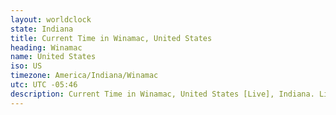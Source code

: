 ```yaml
---
layout: worldclock
state: Indiana
title: Current Time in Winamac, United States
heading: Winamac
name: United States
iso: US
timezone: America/Indiana/Winamac
utc: UTC -05:46
description: Current Time in Winamac, United States [Live], Indiana. Live update now time in Winamac, timezone America/Indiana/Winamac, UTC -05:46, Country ISO code & Current Local Time.
---
```


